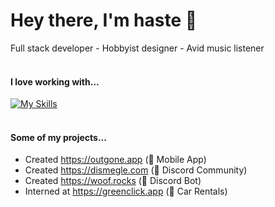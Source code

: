 # Hey there, I'm haste 🎪
Full stack developer - Hobbyist designer - Avid music listener <br> 
<br>
#### I love working with...
[![My Skills](https://skillicons.dev/icons?i=go,js,react,nextjs,mongodb,redis,aws,html,css,figma,ps,raspberrypi,linux)](https://skillicons.dev)
<br>
<br>
#### Some of my projects...
- Created https://outgone.app (📱 Mobile App)
- Created https://dismegle.com (💬 Discord Community)
- Created https://woof.rocks (🤖 Discord Bot)
- Interned at https://greenclick.app (🚗 Car Rentals)
